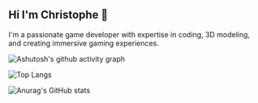 ## Hi I'm Christophe 👋

I'm a passionate game developer with expertise in coding, 3D modeling, and creating immersive gaming experiences.

![Ashutosh's github activity graph](https://github-readme-activity-graph.vercel.app/graph?username=Ashutosh00710)

![Top Langs](https://github-readme-stats.vercel.app/api/top-langs/?username=ChristopheHuang)

![Anurag's GitHub stats](https://github-readme-stats.vercel.app/api?username=ChristopheHuang)

<!--
**ChristopheHuang/ChristopheHuang** is a ✨ _special_ ✨ repository because its `README.md` (this file) appears on your GitHub profile.

Here are some ideas to get you started:

- 🔭 I’m currently working on ...
- 🌱 I’m currently learning ...
- 👯 I’m looking to collaborate on ...
- 🤔 I’m looking for help with ...
- 💬 Ask me about ...
- 📫 How to reach me: ...
- 😄 Pronouns: ...
- ⚡ Fun fact: ...
-->
